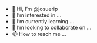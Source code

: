 - 👋 Hi, I’m @josuerip
- 👀 I’m interested in ...
- 🌱 I’m currently learning ...
- 💞️ I’m looking to collaborate on ...
- 📫 How to reach me ...

<!---
josuerip/josuerip is a ✨ special ✨ repository because its `README.md` (this file) appears on your GitHub profile.
You can click the Preview link to take a look at your changes.
--->
